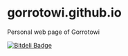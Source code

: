 gorrotowi.github.io
===================

Personal web page of Gorrotowi


[![Bitdeli Badge](https://d2weczhvl823v0.cloudfront.net/gorrotowi/gorrotowi.github.io/trend.png)](https://bitdeli.com/free "Bitdeli Badge")

